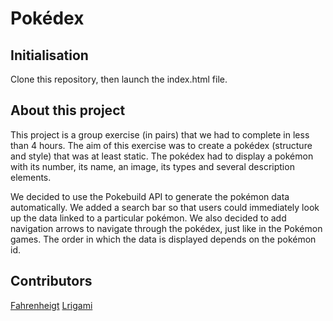 # Pokédex
## Initialisation

Clone this repository, then launch the index.html file.

## About this project

This project is a group exercise (in pairs) that we had to complete in less than 4 hours.
The aim of this exercise was to create a pokédex (structure and style) that was at least static.
The pokédex had to display a pokémon with its number, its name, an image, its types and several description elements.

We decided to use the Pokebuild API to generate the pokémon data automatically.
We added a search bar so that users could immediately look up the data linked to a particular pokémon.
We also decided to add navigation arrows to navigate through the pokédex, just like in the Pokémon games. The order in which the data is displayed depends on the pokémon id.

## Contributors 

[Fahrenheigt](https://github.com/fahrenheigt)
[Lrigami](https://github.com/Lrigami)